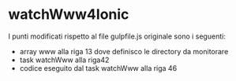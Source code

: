 # watchWww4Ionic

I punti modificati rispetto al file gulpfile.js originale sono i seguenti:

- array www alla riga 13 dove definisco le directory da monitorare
- task watchWww alla riga42
- codice eseguito dal task watchWww alla riga 46

